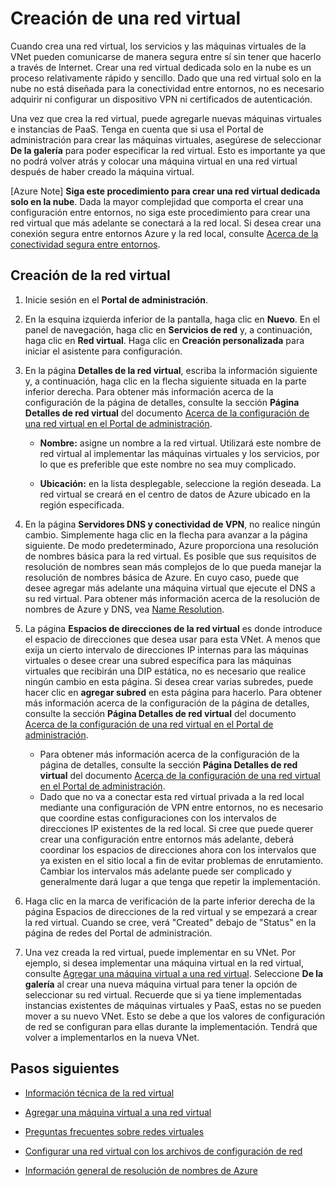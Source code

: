 ﻿<properties 
   pageTitle="Creación de una red virtual" 
   description="Recorra los pasos para crear fácilmente una red virtual básica." 
   services="virtual-network" 
   documentationCenter="" 
   authors="cherylmc" 
   manager="adinah" 
   editor="tysonn"/>

<tags
   ms.service="virtual-network"
   ms.devlang="na"
   ms.topic="article"
   ms.tgt_pltfrm="na"
   ms.workload="infrastructure-services" 
   ms.date="02/20/2015"
   ms.author="cherylmc"/>

# Creación de una red virtual 



Cuando crea una red virtual, los servicios y las máquinas virtuales de la VNet pueden comunicarse de manera segura entre sí sin tener que hacerlo a través de Internet. Crear una red virtual dedicada solo en la nube es un proceso relativamente rápido y sencillo. Dado que una red virtual solo en la nube no está diseñada para la conectividad entre entornos, no es necesario adquirir ni configurar un dispositivo VPN ni certificados de autenticación. 

Una vez que crea la red virtual, puede agregarle nuevas máquinas virtuales e instancias de PaaS. Tenga en cuenta que si usa el Portal de administración para crear las máquinas virtuales, asegúrese de seleccionar **De la galería** para poder especificar la red virtual. Esto es importante ya que no podrá volver atrás y colocar una máquina virtual en una red virtual después de haber creado la máquina virtual.

[Azure Note] **Siga este procedimiento para crear una red virtual dedicada solo en la nube**. Dada la mayor complejidad que comporta el crear una configuración entre entornos, no siga este procedimiento para crear una red virtual que más adelante se conectará a la red local. Si desea crear una conexión segura entre entornos Azure y la red local, consulte [Acerca de la conectividad segura entre entornos](https://msdn.microsoft.com/library/azure/dn133798.aspx).

## <a name="CreateyourVNet">Creación de la red virtual</a>

1. Inicie sesión en el **Portal de administración**.
2. En la esquina izquierda inferior de la pantalla, haga clic en **Nuevo**. En el panel de navegación, haga clic en **Servicios de red** y, a continuación, haga clic en **Red virtual**. Haga clic en **Creación personalizada** para iniciar el asistente para configuración.
3. En la página **Detalles de la red virtual**, escriba la información siguiente y, a continuación, haga clic en la flecha siguiente situada en la parte inferior derecha. Para obtener más información acerca de la configuración de la página de detalles, consulte la sección **Página Detalles de red virtual** del documento [Acerca de la configuración de una red virtual en el Portal de administración](https://msdn.microsoft.com/library/azure/jj156074.aspx).
	-  **Nombre:** asigne un nombre a la red virtual. Utilizará este nombre de red virtual al implementar las máquinas virtuales y los servicios, por lo que es preferible que este nombre no sea muy complicado.

	-  **Ubicación:** en la lista desplegable, seleccione la región deseada. La red virtual se creará en el centro de datos de Azure ubicado en la región especificada.



4. En la página **Servidores DNS y conectividad de VPN**, no realice ningún cambio. Simplemente haga clic en la flecha para avanzar a la página siguiente. De modo predeterminado, Azure proporciona una resolución de nombres básica para la red virtual. Es posible que sus requisitos de resolución de nombres sean más complejos de lo que pueda manejar la resolución de nombres básica de Azure. En cuyo caso, puede que desee agregar más adelante una máquina virtual que ejecute el DNS a su red virtual. Para obtener más información acerca de la resolución de nombres de Azure y DNS, vea [Name Resolution](https://msdn.microsoft.com/library/azure/jj156088.aspx). 
5. La página **Espacios de direcciones de la red virtual** es donde introduce el espacio de direcciones que desea usar para esta VNet. A menos que exija un cierto intervalo de direcciones IP internas para las máquinas virtuales o desee crear una subred específica para las máquinas virtuales que recibirán una DIP estática, no es necesario que realice ningún cambio en esta página. Si desea crear varias subredes, puede hacer clic en **agregar subred** en esta página para hacerlo. Para obtener más información acerca de la configuración de la página de detalles, consulte la sección **Página Detalles de red virtual** del documento [Acerca de la configuración de una red virtual en el Portal de administración](https://msdn.microsoft.com/library/azure/jj156074.aspx).

	-  Para obtener más información acerca de la configuración de la página de detalles, consulte la sección **Página Detalles de red virtual** del documento [Acerca de la configuración de una red virtual en el Portal de administración](https://msdn.microsoft.com/library/azure/jj156074.aspx).
	-  Dado que no va a conectar esta red virtual privada a la red local mediante una configuración de VPN entre entornos, no es necesario que coordine estas configuraciones con los intervalos de direcciones IP existentes de la red local. Si cree que puede querer crear una configuración entre entornos más adelante, deberá coordinar los espacios de direcciones ahora con los intervalos que ya existen en el sitio local a fin de evitar problemas de enrutamiento. Cambiar los intervalos más adelante puede ser complicado y generalmente dará lugar a que tenga que repetir la implementación.


6. Haga clic en la marca de verificación de la parte inferior derecha de la página Espacios de direcciones de la red virtual y se empezará a crear la red virtual. Cuando se cree, verá "Created" debajo de "Status" en la página de redes del Portal de administración.
7. Una vez creada la red virtual, puede implementar en su VNet. Por ejemplo, si desea implementar una máquina virtual en la red virtual, consulte [Agregar una máquina virtual a una red virtual](http://www.windowsazure.com/manage/services/networking/add-a-vm-to-a-virtual-network/). Seleccione **De la galería** al crear una nueva máquina virtual para tener la opción de seleccionar su red virtual. Recuerde que si ya tiene implementadas instancias existentes de máquinas virtuales y PaaS, estas no se pueden mover a su nuevo VNet. Esto se debe a que los valores de configuración de red se configuran para ellas durante la implementación. Tendrá que volver a implementarlos en la nueva VNet.



## Pasos siguientes
-  [Información técnica de la red virtual](http://msdn.microsoft.com/library/windowsazure/jj156007.aspx)

 
-  [Agregar una máquina virtual a una red virtual](http://www.windowsazure.com/manage/services/networking/add-a-vm-to-a-virtual-network/)

-  [Preguntas frecuentes sobre redes virtuales](http://msdn.microsoft.com/library/windowsazure/dn133803.aspx)

-  [Configurar una red virtual con los archivos de configuración de red](http://azure.microsoft.com/documentation/articles/virtual-networks-using-network-configuration-file/)

-  [Información general de resolución de nombres de Azure](http://go.microsoft.com/fwlink/?LinkId=248097)
 



<!--HONumber=47-->
